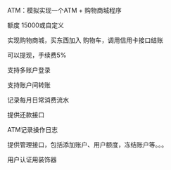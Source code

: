ATM：模拟实现一个ATM + 购物商城程序


额度 15000或自定义

实现购物商城，买东西加入 购物车，调用信用卡接口结账

可以提现，手续费5%

支持多账户登录

支持账户间转账

记录每月日常消费流水

提供还款接口

ATM记录操作日志 

提供管理接口，包括添加账户、用户额度，冻结账户等。。。

用户认证用装饰器